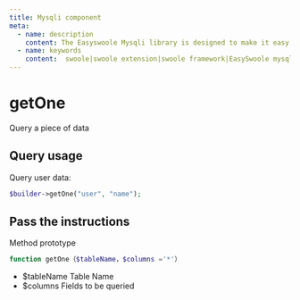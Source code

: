 ```yaml
---
title: Mysqli component
meta:
  - name: description
    content: The Easyswoole Mysqli library is designed to make it easy for users to make a database call in an object-oriented form. And provide basic support for advanced usage such as Orm components.
  - name: keywords
    content:  swoole|swoole extension|swoole framework|EasySwoole mysqli|EasySwoole ORM|Swoole mysqli coroutine client|swoole ORM
---
```

# getOne

Query a piece of data

## Query usage

Query user data:

```php
$builder->getOne("user", "name");
```
## Pass the instructions

Method prototype
```php
function getOne（$tableName，$columns ='*'）
```

- $tableName Table Name
- $columns Fields to be queried
